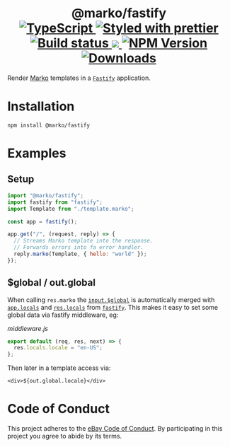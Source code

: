<h1 align="center">
  <!-- Logo -->
  <br/>
  @marko/fastify
	<br/>

  <!-- Language -->
  <a href="http://typescriptlang.org">
    <img src="https://img.shields.io/badge/%3C%2F%3E-typescript-blue.svg" alt="TypeScript"/>
  </a>
  <!-- Format -->
  <a href="https://github.com/prettier/prettier">
    <img src="https://img.shields.io/badge/styled_with-prettier-ff69b4.svg" alt="Styled with prettier"/>
  </a>
  <!-- CI -->
  <a href="https://github.com/marko-js/fastify/actions/workflows/ci.yml">
    <img src="https://github.com/marko-js/fastify/actions/workflows/ci.yml/badge.svg" alt="Build status"/>
  </a>
  <!-- Coverage -->
  <a href="https://codecov.io/gh/marko-js/fastify">
    <img src="https://codecov.io/gh/marko-js/fastify/branch/main/graph/badge.svg?token=KWZ4YNTZVY"/>
  </a>
  <!-- NPM Version -->
  <a href="https://npmjs.org/package/@marko/fastify">
    <img src="https://img.shields.io/npm/v/@marko/fastify.svg" alt="NPM Version"/>
  </a>
  <!-- Downloads -->
  <a href="https://npmjs.org/package/@marko/fastify">
    <img src="https://img.shields.io/npm/dm/@marko/fastify.svg" alt="Downloads"/>
  </a>
</h1>

Render [Marko](https://markojs.com/) templates in a [`Fastify`](https://www.fastify.io/) application.

# Installation

```console
npm install @marko/fastify
```

# Examples

## Setup

```javascript
import "@marko/fastify";
import fastify from "fastify";
import Template from "./template.marko";

const app = fastify();

app.get("/", (request, reply) => {
  // Streams Marko template into the response.
  // Forwards errors into fa error handler.
  reply.marko(Template, { hello: "world" });
});
```

## $global / out.global

When calling `res.marko` the [`input.$global`](https://markojs.com/docs/rendering/#global-data) is automatically merged with [`app.locals`](https://www.fastify.io/en/5x/api.html#app.locals) and [`res.locals`](https://www.fastify.io/en/5x/api.html#res.locals) from [`fastify`](https://www.fastify.io/). This makes it easy to set some global data via fastify middleware, eg:

_middleware.js_

```js
export default (req, res, next) => {
  res.locals.locale = "en-US";
};
```

Then later in a template access via:

```marko
<div>${out.global.locale}</div>
```

# Code of Conduct

This project adheres to the [eBay Code of Conduct](./.github/CODE_OF_CONDUCT.md). By participating in this project you agree to abide by its terms.
